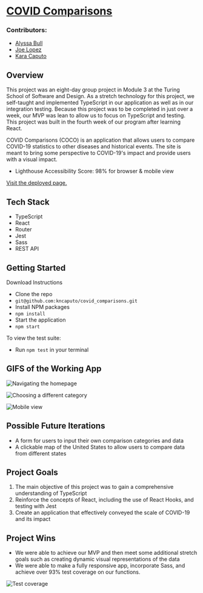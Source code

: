 # [COVID Comparisons](https://codo-baggins.github.io/covid_comparisons/)

### Contributors: 
  - [Alyssa Bull](https://github.com/alyssabull) 
  - [Joe Lopez](https://github.com/Codo-Baggins) 
  - [Kara Caputo](https://github.com/kncaputo) 

## Overview

This project was an eight-day group project in Module 3 at the Turing School of Software and Design. As a stretch technology for this project, we self-taught and implemented TypeScript in our application as well as in our integration testing. Because this project was to be completed in just over a week, our MVP was lean to allow us to focus on TypeScript and testing. This project was built in the fourth week of our program after learning React. 

COVID Comparisons (COCO) is an application that allows users to compare COVID-19 statistics to other diseases and historical events. The site is meant to bring some perspective to COVID-19's impact and provide users with a visual impact. 

- Lighthouse Accessibility Score: 98% for browser & mobile view

[Visit the deployed page.](https://kncaputo.github.io/covid_comparisons/)

## Tech Stack
  - TypeScript
  - React
  - Router
  - Jest
  - Sass
  - REST API
 
## Getting Started 

Download Instructions
  - Clone the repo 
  - `git@github.com:kncaputo/covid_comparisons.git`
  - Install NPM packages 
  - `npm install`
  - Start the application 
  - `npm start`
 
 To view the test suite:
  - Run `npm test` in your terminal
  
## GIFS of the Working App 

![Navigating the homepage](./src/assets/selecting_category.gif)<br /> 

![Choosing a different category](./src/assets/selecting_different_category.gif)<br /> 

![Mobile view](https://media.giphy.com/media/ArU2YbEXBVuQ0p3zNr/giphy.gif)  

## Possible Future Iterations
  - A form for users to input their own comparison categories and data
  - A clickable map of the United States to allow users to compare data from different states
  
## Project Goals
  1. The main objective of this project was to gain a comprehensive understanding of TypeScript
  2. Reinforce the concepts of React, including the use of React Hooks, and testing with Jest
  3. Create an application that effectively conveyed the scale of COVID-19 and its impact
  
## Project Wins
  - We were able to achieve our MVP and then meet some additional stretch goals such as creating dynamic visual representations of the data
  - We were able to make a fully responsive app, incorporate Sass, and achieve over 93% test coverage on our functions. 
  
  ![Test coverage](./src/assets/test_coverage.png)<br />
